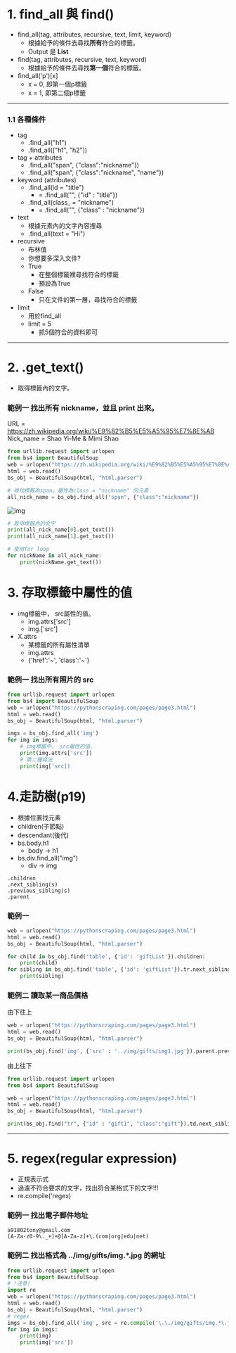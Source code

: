 # 1. find_all 與 find()
- find_all(tag, attributes, recursive, text, limit, keyword)
  - 根據給予的條件去尋找**所有**符合的標籤。 
  - Output 是 **List**
- find(tag, attributes, recursive, text, keyword)
  - 根據給予的條件去尋找**第一個**符合的標籤。 
- find_all('p')[x]
  - x = 0, 即第一個p標籤
  - x = 1, 即第二個p標籤
***
### 1.1 各種條件
- tag
  - .find_all("h1")
  - .find_all(["h1", "h2"])
- tag + attributes
  - .find_all("span", {"class":"nickname"})
  - .find_all("span", {"class":"nickname", "name"})
- keyword (attributes)
  - .find_all(id = "title")
    - = .find_all("", {"id" : "title"}) 
  - .find_all(class_ = "nickname")
    - = .find_all("", {"class" : "nickname"}) 
- text
  - 根據元素內的文字內容搜尋
  - .find_all(text = "Hi")
- recursive
  - 布林值
  - 你想要多深入文件?
  - True
    - 在整個標籤裡尋找符合的標籤 
    - 預設為True
  - False
    - 只在文件的第一層，尋找符合的標籤 
- limit
  - 用於find_all
  - limit = 5
    - 抓5個符合的資料即可
***
# 2. .get_text()
- 取得標籤內的文字。

### 範例一 找出所有 nickname，並且 print 出來。
URL = https://zh.wikipedia.org/wiki/%E9%82%B5%E5%A5%95%E7%8E%AB  
Nick_name = Shao Yi-Me & Mimi Shao
```python
from urllib.request import urlopen
from bs4 import BeautifulSoup
web = urlopen("https://zh.wikipedia.org/wiki/%E9%82%B5%E5%A5%95%E7%8E%AB")
html = web.read()
bs_obj = BeautifulSoup(html, "html.parser")

# 尋找標籤為span，屬性為class = "nickname" 的元素
all_nick_name = bs_obj.find_all("span", {"class":"nickname"})
```
![img](https://github.com/TonnyLee123/-.md/blob/main/Screenshot%202021-12-08%20175652.jpg)
```python
# 取得標籤內的文字
print(all_nick_name[0].get_text())
print(all_nick_name[1].get_text())

# 使用for loop
for nickName in all_nick_name:
    print(nickName.get_text())
```
# 3. 存取標籤中屬性的值
- img標籤中， src屬性的值。
  - img.attrs['src'] 
  - img.['src'] 
- X.attrs
  - 某標籤的所有屬性清單
  - img.attrs
  - {'href':'~', 'class':'~'} 
### 範例一 找出所有照片的 src
```python
from urllib.request import urlopen
from bs4 import BeautifulSoup
web = urlopen("https://pythonscraping.com/pages/page3.html")
html = web.read()
bs_obj = BeautifulSoup(html, "html.parser")

imgs = bs_obj.find_all('img')
for img in imgs:
    # img標籤中， src屬性的值。
    print(img.attrs['src'])
    # 第二種寫法
    print(img['src])
```
# 4.走訪樹(p19)
- 根據位置找元素
- children(子節點)
- descendant(後代)
- bs.body.h1
  - body -> h1
- bs.div.find_all("img")
  - div -> img
```
.children
.next_sibling(s)
.previous_sibling(s)
.parent
```
### 範例一
```python
web = urlopen("https://pythonscraping.com/pages/page3.html")
html = web.read()
bs_obj = BeautifulSoup(html, "html.parser")

for child in bs_obj.find('table', {'id': 'giftList'}).children:
    print(child)
for sibling in bs_obj.find('table', {'id': 'giftList'}).tr.next_siblings:
    print(sibling)
```

### 範例二 讀取某一商品價格
由下往上
```python
web = urlopen("https://pythonscraping.com/pages/page3.html")
html = web.read()
bs_obj = BeautifulSoup(html, "html.parser")

print(bs_obj.find('img', {'src' : '../img/gifts/img1.jpg'}).parent.previous_sibling.get_text())
```
由上往下
```python
from urllib.request import urlopen
from bs4 import BeautifulSoup

web = urlopen("https://pythonscraping.com/pages/page3.html")
html = web.read()
bs_obj = BeautifulSoup(html, "html.parser")

print(bs_obj.find("tr", {"id" : "gift1", "class":"gift"}).td.next_sibling.next_sibling.get_text())
```
***

# 5. regex(regular expression)
- 正規表示式
- 過濾不符合要求的文字，找出符合某格式下的文字!!!
- re.compile('regex)
### 範例一 找出電子郵件地址
```
a91802tony@gmail.com
[A-Za-z0-9\._+]+@[A-Za-z]+\.(com|org|edu|net)
```
### 範例二 找出格式為 \.\./img/gifts/img.*\.jpg 的網址
```python
from urllib.request import urlopen
from bs4 import BeautifulSoup
# !注意!
import re
web = urlopen("https://pythonscraping.com/pages/page3.html")
html = web.read()
bs_obj = BeautifulSoup(html, "html.parser")
# regex
imgs = bs_obj.find_all('img', src = re.compile('\.\./img/gifts/img.*\.jpg'))
for img in imgs:
    print(img)
    print(img['src'])
```


